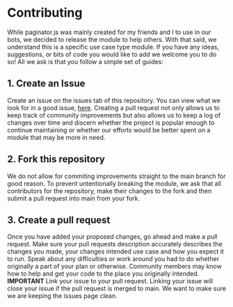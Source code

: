 # Contributing

While paginator.js was mainly created for my friends and I to use in our bots, we decided to release the module to help others. With that said, we understand this is a
specific use case type module. If you have any ideas, suggestions, or bits of code you would like to add we welcome you to do so! All we ask is that you follow a simple set
of guides: 

## 1. Create an Issue

Create an issue on the issues tab of this repository. You can view what we look for in a good issue, [here](/ISSUE_TEMPLATE.md). Creating a pull request not only allows us to
keep track of community improvements but also allows us to keep a log of changes over time and discern whether the project is popular enough to continue maintaining or whether
our efforts would be better spent on a module that may be more in need.

## 2. Fork this repository

We do not allow for commiting improvements straight to the main branch for good reason. To prevent untentionally breaking the module, we ask that all contributors for the 
repository, make their changes to the fork and then submit a pull request into main from your fork. 

## 3. Create a pull request

Once you have added your proposed changes, go ahead and make a pull request. Make sure your pull requests description accurately describes the changes you made, your changes 
intended use case and how you expect it to run. Speak about any difficulties or work around you had to do whether originally a part of your plan or otherwise. Community members
may know how to help and get your code to the place you originally intended. **IMPORTANT** Link your issue to your pull request. Linking your issue will close your issue if the 
pull request is merged to main. We want to make sure we are keeping the issues page clean. 
